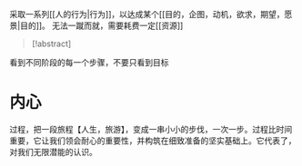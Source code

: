 采取一系列[[人的行为|行为]]，以达成某个[[目的，企图，动机，欲求，期望，愿景|目的]]。
无法一蹴而就，需要耗费一定[[资源]]


> [!abstract]
> 
看到不同阶段的每一个步骤，不要只看到目标

# 内心
过程，把一段旅程【人生，旅游】，变成一串小小的步伐，一次一步。过程比时间重要，它让我们领会耐心的重要性，并构筑在细致准备的坚实基础上。它代表了，对我们无限潜能的认识。